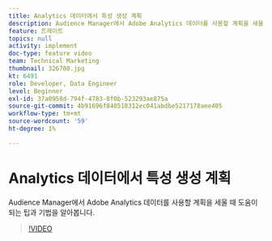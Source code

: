 ```yaml
---
title: Analytics 데이터에서 특성 생성 계획
description: Audience Manager에서 Adobe Analytics 데이터를 사용할 계획을 세울 때 도움이 되는 팁과 기법을 알아봅니다.
feature: 트레이트
topics: null
activity: implement
doc-type: feature video
team: Technical Marketing
thumbnail: 326780.jpg
kt: 6491
role: Developer, Data Engineer
level: Beginner
exl-id: 37a0958d-794f-4783-8f0b-523293ae875a
source-git-commit: 4b91696f840518312ec041abdbe5217178aee405
workflow-type: tm+mt
source-wordcount: '59'
ht-degree: 1%

---
```


# Analytics 데이터에서 특성 생성 계획

Audience Manager에서 Adobe Analytics 데이터를 사용할 계획을 세울 때 도움이 되는 팁과 기법을 알아봅니다.

>[!VIDEO](https://video.tv.adobe.com/v/326780/?quality=12&learn=on)
